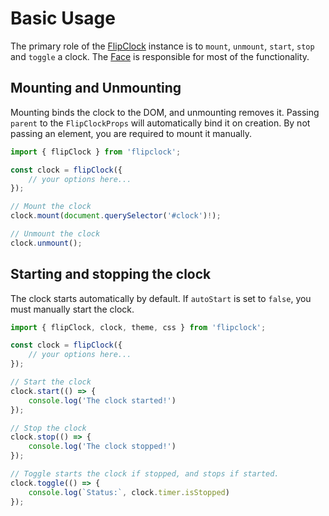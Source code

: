 # Basic Usage

The primary role of the [FlipClock](../reference/flipclock.md) instance is to `mount`, `unmount`, `start`, `stop` and `toggle` a clock. The [Face](../reference/face.md) is responsible for most of the functionality.

## Mounting and Unmounting

Mounting binds the clock to the DOM, and unmounting removes it. Passing `parent` to the `FlipClockProps` will automatically bind it on creation. By not passing an element, you are required to mount it manually.

```ts
import { flipClock } from 'flipclock';

const clock = flipClock({
    // your options here...
});

// Mount the clock
clock.mount(document.querySelector('#clock')!);

// Unmount the clock
clock.unmount();
```

## Starting and stopping the clock

The clock starts automatically by default. If `autoStart` is set to `false`, you must manually start the clock.

```ts
import { flipClock, clock, theme, css } from 'flipclock';

const clock = flipClock({
    // your options here...
});

// Start the clock
clock.start(() => {
    console.log('The clock started!')
});

// Stop the clock
clock.stop(() => {
    console.log('The clock stopped!')
});

// Toggle starts the clock if stopped, and stops if started.
clock.toggle(() => {
    console.log(`Status:`, clock.timer.isStopped)
});
```
